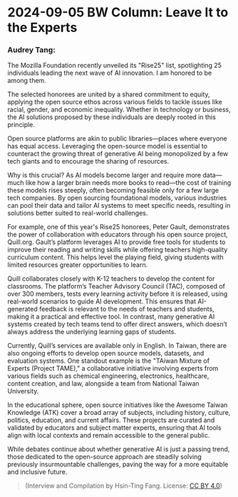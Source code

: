 # 2024-09-05 BW Column: Leave It to the Experts

### Audrey Tang:

The Mozilla Foundation recently unveiled its "Rise25" list, spotlighting 25 individuals leading the next wave of AI innovation. I am honored to be among them.

The selected honorees are united by a shared commitment to equity, applying the open source ethos across various fields to tackle issues like racial, gender, and economic inequality. Whether in technology or business, the AI solutions proposed by these individuals are deeply rooted in this principle.

Open source platforms are akin to public libraries—places where everyone has equal access. Leveraging the open-source model is essential to counteract the growing threat of generative AI being monopolized by a few tech giants and to encourage the sharing of resources.

Why is this crucial? As AI models become larger and require more data—much like how a larger brain needs more books to read—the cost of training these models rises steeply, often becoming feasible only for a few large tech companies. By open sourcing foundational models, various industries can pool their data and tailor AI systems to meet specific needs, resulting in solutions better suited to real-world challenges.

For example, one of this year's Rise25 honorees, Peter Gault, demonstrates the power of collaboration with educators through his open source project, Quill.org. Gault’s platform leverages AI to provide free tools for students to improve their reading and writing skills while offering teachers high-quality curriculum content. This helps level the playing field, giving students with limited resources greater opportunities to learn.

Quill collaborates closely with K-12 teachers to develop the content for classrooms. The platform’s Teacher Advisory Council (TAC), composed of over 300 members, tests every learning activity before it is released, using real-world scenarios to guide AI development. This ensures that AI-generated feedback is relevant to the needs of teachers and students, making it a practical and effective tool. In contrast, many generative AI systems created by tech teams tend to offer direct answers, which doesn’t always address the underlying learning gaps of students.

Currently, Quill’s services are available only in English. In Taiwan, there are also ongoing efforts to develop open source models, datasets, and evaluation systems. One standout example is the "TAiwan Mixture of Experts (Project TAME)," a collaborative initiative involving experts from various fields such as chemical engineering, electronics, healthcare, content creation, and law, alongside a team from National Taiwan University.

In the educational sphere, open source initiatives like the Awesome Taiwan Knowledge (ATK) cover a broad array of subjects, including history, culture, politics, education, and current affairs. These projects are curated and validated by educators and subject matter experts, ensuring that AI tools align with local contexts and remain accessible to the general public.

While debates continue about whether generative AI is just a passing trend, those dedicated to the open-source approach are steadily solving previously insurmountable challenges, paving the way for a more equitable and inclusive future.

> (Interview and Compilation by Hsin-Ting Fang. License: [CC BY 4.0](https://creativecommons.org/licenses/by/4.0/deed.en))
